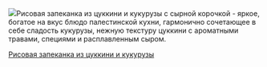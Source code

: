 <!--2025-09-10 20:59:04-->
<div class="yb">
  <div class="rss povarenok"><a href="https://www.povarenok.ru/recipes/show/183068/"><img src="https://www.povarenok.ru/data/cache/2025sep/10/29/3189396_65883-640x480.jpg"></a>Рисовая запеканка из цуккини и кукурузы с сырной корочкой - яркое, богатое на вкус блюдо палестинской кухни, гармонично сочетающее в себе сладость кукурузы, нежную текстуру цуккини с ароматными травами, специями и расплавленным сыром. <p class="titl"><a href="https://www.povarenok.ru/recipes/show/183068/">Рисовая запеканка из цуккини и кукурузы</a></p></div>
</div>
